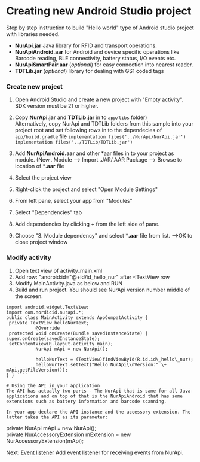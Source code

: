 # Creating new Android Studio project  
Step by step instruction to build "Hello world" type of Android studio project with libraries needed.  
* **NurApi.jar** Java library for RFID and transport operations.  
* **NurApiAndroid.aar** for Android and device specific operations like Barcode reading, BLE connectivity, battery status, I/O events etc.  
* **NurApiSmartPair.aar** (*optional*) for easy connection into nearest reader.  
* **TDTLib.jar** (*optional*) library for dealing with GS1 coded tags  
### Create new project  
1. Open Android Studio and create a new project with "Empty activity". SDK version must be 21 or higher.  
2. Copy **NurApi.jar** and **TDTLib.jar** in to `app/libs` folder)  
   Alternatively,   copy NurApi and TDTLib folders from this sample into your project root and set following rows in to the dependecies of `app/build.gradle` file
   `implementation files('../NurApi/NurApi.jar')`    
   `implementation files('../TDTLib/TDTLib.jar')` 

3. Add **NurApiAndroid.aar** and other *aar files in to your project as module. (New.. Module --> Import .JAR/.AAR Package --> Browse to location of ***.aar** file  
4. Select the project view  
5. Right-click the project and select "Open Module Settings"  
6. From left pane, select your app from "Modules"  
7. Select "Dependencies" tab  
8. Add dependencies by clicking + from the left side of pane.  
9. Choose "3. Module dependency" and select ***.aar** file from list. -->OK to close project window  
### Modify activity  
1. Open text view of activity_main.xml  
2. Add row: "android:id="@+id/id_hello_nur" after <TextView row  
3. Modify MainActivity.java  as below and RUN  
4. Build and run project. You should see NurApi version number middle of the screen.  
````  
import android.widget.TextView;  
import com.nordicid.nurapi.*;   
public class MainActivity extends AppCompatActivity {   
 private TextView helloNurText;        
           @Override  
 protected void onCreate(Bundle savedInstanceState) {              super.onCreate(savedInstanceState);  
 setContentView(R.layout.activity_main);     
           NurApi mApi = new NurApi();    
    
           helloNurText = (TextView)findViewById(R.id.id\_hello\_nur);    
           helloNurText.setText("Hello NurApi\\nVersion:" \+ mApi.getFileVersion());    
} } ````  
  
# Using the API in your application   
The API has actually two parts - The NurApi that is same for all Java applications and on top of that is the NurApiAndroid that has some extensions such as battery information and barcode scanning.  
  
In your app declare the API instance and the accessory extension. The latter takes the API as its parameter:  
````  
private NurApi mApi = new NurApi();  
private NurAccessoryExtension mExtension = new NurAccessoryExtension(mApi);  

Next: [Event listener](2_EventListener.md) Add event listener for receiving events from NurApi.
